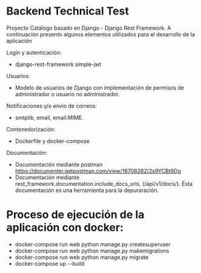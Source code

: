 # Backend Technical Test

Proyecto Catálogo basado en Django - Django Rest Framework.
A continuación presento algunos elementos utilizados para el desarrollo de la aplicación

Login y autenticación: 
* django-rest-framework simple-jwt

Usuarios: 
* Modelo de usuarios de Django con implementación de permisos de administrador o usuario no administrador.

Notificaciones y/o envio de correos:
* smtplib, email, email.MIME.

Contenedorización:
* Dockerfile y docker-compose

Documentación:
* Documentación mediante postman https://documenter.getpostman.com/view/16708282/2s9YCBt9Dg
* Documentación mediante rest_framework.documentation.include_docs_urls. (/api/v1/docs/). Ésta documentación es una herramienta para la depuraración.

# Proceso de ejecución de la aplicación con docker: 
- docker-compose run web python manage.py createsuperuser
- docker-compose run web python manage.py makemigrations
- docker-compose run web python manage.py migrate
- docker-compose up --build
